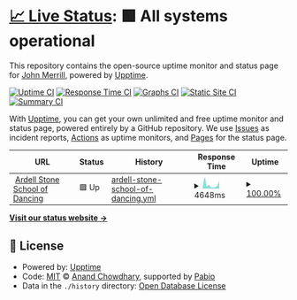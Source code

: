# [📈 Live Status](https://demo.upptime.js.org): <!--live status--> **🟩 All systems operational**

This repository contains the open-source uptime monitor and status page for [John Merrill](https://demo.upptime.js.org), powered by [Upptime](https://github.com/upptime/upptime).

[![Uptime CI](https://github.com/johnmerrill/triplemcreative/workflows/Uptime%20CI/badge.svg)](https://github.com/johnmerrill/triplemcreative/actions?query=workflow%3A%22Uptime+CI%22)
[![Response Time CI](https://github.com/johnmerrill/triplemcreative/workflows/Response%20Time%20CI/badge.svg)](https://github.com/johnmerrill/triplemcreative/actions?query=workflow%3A%22Response+Time+CI%22)
[![Graphs CI](https://github.com/johnmerrill/triplemcreative/workflows/Graphs%20CI/badge.svg)](https://github.com/johnmerrill/triplemcreative/actions?query=workflow%3A%22Graphs+CI%22)
[![Static Site CI](https://github.com/johnmerrill/triplemcreative/workflows/Static%20Site%20CI/badge.svg)](https://github.com/johnmerrill/triplemcreative/actions?query=workflow%3A%22Static+Site+CI%22)
[![Summary CI](https://github.com/johnmerrill/triplemcreative/workflows/Summary%20CI/badge.svg)](https://github.com/johnmerrill/triplemcreative/actions?query=workflow%3A%22Summary+CI%22)

With [Upptime](https://upptime.js.org), you can get your own unlimited and free uptime monitor and status page, powered entirely by a GitHub repository. We use [Issues](https://github.com/johnmerrill/triplemcreative/issues) as incident reports, [Actions](https://github.com/johnmerrill/triplemcreative/actions) as uptime monitors, and [Pages](https://demo.upptime.js.org) for the status page.

<!--start: status pages-->
<!-- This summary is generated by Upptime (https://github.com/upptime/upptime) -->
<!-- Do not edit this manually, your changes will be overwritten -->
<!-- prettier-ignore -->
| URL | Status | History | Response Time | Uptime |
| --- | ------ | ------- | ------------- | ------ |
| <img alt="" src="https://icons.duckduckgo.com/ip3/ardellstonedance.com.ico" height="13"> [Ardell Stone School of Dancing](https://ardellstonedance.com/) | 🟩 Up | [ardell-stone-school-of-dancing.yml](https://github.com/johnmerrill/triplemcreative/commits/HEAD/history/ardell-stone-school-of-dancing.yml) | <details><summary><img alt="Response time graph" src="./graphs/ardell-stone-school-of-dancing/response-time-week.png" height="20"> 4648ms</summary><br><a href="https://johnmerrill.github.io/triplemcreative/history/ardell-stone-school-of-dancing"><img alt="Response time 5166" src="https://img.shields.io/endpoint?url=https%3A%2F%2Fraw.githubusercontent.com%2Fjohnmerrill%2Ftriplemcreative%2FHEAD%2Fapi%2Fardell-stone-school-of-dancing%2Fresponse-time.json"></a><br><a href="https://johnmerrill.github.io/triplemcreative/history/ardell-stone-school-of-dancing"><img alt="24-hour response time 1377" src="https://img.shields.io/endpoint?url=https%3A%2F%2Fraw.githubusercontent.com%2Fjohnmerrill%2Ftriplemcreative%2FHEAD%2Fapi%2Fardell-stone-school-of-dancing%2Fresponse-time-day.json"></a><br><a href="https://johnmerrill.github.io/triplemcreative/history/ardell-stone-school-of-dancing"><img alt="7-day response time 4648" src="https://img.shields.io/endpoint?url=https%3A%2F%2Fraw.githubusercontent.com%2Fjohnmerrill%2Ftriplemcreative%2FHEAD%2Fapi%2Fardell-stone-school-of-dancing%2Fresponse-time-week.json"></a><br><a href="https://johnmerrill.github.io/triplemcreative/history/ardell-stone-school-of-dancing"><img alt="30-day response time 5582" src="https://img.shields.io/endpoint?url=https%3A%2F%2Fraw.githubusercontent.com%2Fjohnmerrill%2Ftriplemcreative%2FHEAD%2Fapi%2Fardell-stone-school-of-dancing%2Fresponse-time-month.json"></a><br><a href="https://johnmerrill.github.io/triplemcreative/history/ardell-stone-school-of-dancing"><img alt="1-year response time 5166" src="https://img.shields.io/endpoint?url=https%3A%2F%2Fraw.githubusercontent.com%2Fjohnmerrill%2Ftriplemcreative%2FHEAD%2Fapi%2Fardell-stone-school-of-dancing%2Fresponse-time-year.json"></a></details> | <details><summary><a href="https://johnmerrill.github.io/triplemcreative/history/ardell-stone-school-of-dancing">100.00%</a></summary><a href="https://johnmerrill.github.io/triplemcreative/history/ardell-stone-school-of-dancing"><img alt="All-time uptime 99.92%" src="https://img.shields.io/endpoint?url=https%3A%2F%2Fraw.githubusercontent.com%2Fjohnmerrill%2Ftriplemcreative%2FHEAD%2Fapi%2Fardell-stone-school-of-dancing%2Fuptime.json"></a><br><a href="https://johnmerrill.github.io/triplemcreative/history/ardell-stone-school-of-dancing"><img alt="24-hour uptime 100.00%" src="https://img.shields.io/endpoint?url=https%3A%2F%2Fraw.githubusercontent.com%2Fjohnmerrill%2Ftriplemcreative%2FHEAD%2Fapi%2Fardell-stone-school-of-dancing%2Fuptime-day.json"></a><br><a href="https://johnmerrill.github.io/triplemcreative/history/ardell-stone-school-of-dancing"><img alt="7-day uptime 100.00%" src="https://img.shields.io/endpoint?url=https%3A%2F%2Fraw.githubusercontent.com%2Fjohnmerrill%2Ftriplemcreative%2FHEAD%2Fapi%2Fardell-stone-school-of-dancing%2Fuptime-week.json"></a><br><a href="https://johnmerrill.github.io/triplemcreative/history/ardell-stone-school-of-dancing"><img alt="30-day uptime 99.85%" src="https://img.shields.io/endpoint?url=https%3A%2F%2Fraw.githubusercontent.com%2Fjohnmerrill%2Ftriplemcreative%2FHEAD%2Fapi%2Fardell-stone-school-of-dancing%2Fuptime-month.json"></a><br><a href="https://johnmerrill.github.io/triplemcreative/history/ardell-stone-school-of-dancing"><img alt="1-year uptime 99.92%" src="https://img.shields.io/endpoint?url=https%3A%2F%2Fraw.githubusercontent.com%2Fjohnmerrill%2Ftriplemcreative%2FHEAD%2Fapi%2Fardell-stone-school-of-dancing%2Fuptime-year.json"></a></details>

<!--end: status pages-->

[**Visit our status website →**](https://demo.upptime.js.org)

## 📄 License

- Powered by: [Upptime](https://github.com/upptime/upptime)
- Code: [MIT](./LICENSE) © [Anand Chowdhary](https://anandchowdhary.com), supported by [Pabio](https://pabio.com)
- Data in the `./history` directory: [Open Database License](https://opendatacommons.org/licenses/odbl/1-0/)
